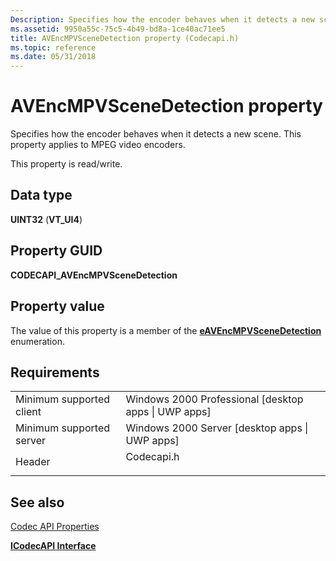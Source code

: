 ```yaml
---
Description: Specifies how the encoder behaves when it detects a new scene. This property applies to MPEG video encoders.
ms.assetid: 9950a55c-75c5-4b49-bd8a-1ce40ac71ee5
title: AVEncMPVSceneDetection property (Codecapi.h)
ms.topic: reference
ms.date: 05/31/2018
---
```


# AVEncMPVSceneDetection property

Specifies how the encoder behaves when it detects a new scene. This property applies to MPEG video encoders.

This property is read/write.

## Data type

**UINT32** (**VT\_UI4**)

## Property GUID

**CODECAPI\_AVEncMPVSceneDetection**

## Property value

The value of this property is a member of the [**eAVEncMPVSceneDetection**](/windows/win32/api/codecapi/ne-codecapi-eavencmpvscenedetection) enumeration.

## Requirements



|                                     |                                                                                       |
|-------------------------------------|---------------------------------------------------------------------------------------|
| Minimum supported client<br/> | Windows 2000 Professional \[desktop apps \| UWP apps\]<br/>                     |
| Minimum supported server<br/> | Windows 2000 Server \[desktop apps \| UWP apps\]<br/>                           |
| Header<br/>                   | <dl> <dt>Codecapi.h</dt> </dl> |



## See also

<dl> <dt>

[Codec API Properties](codec-api-properties.md)
</dt> <dt>

[**ICodecAPI Interface**](/windows/desktop/api/Strmif/nn-strmif-icodecapi)
</dt> </dl>

 

